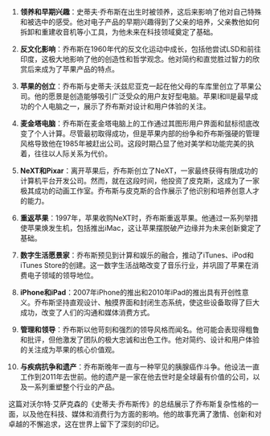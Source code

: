 1. **领养和早期兴趣**：史蒂夫·乔布斯在出生时被领养，这后来影响了他对自己特殊和被选中的感受。他对电子产品的早期兴趣得到了父亲的培养，父亲教他如何拆卸和重建收音机等小工具，为他未来在科技领域奠定了基础。

2. **反文化影响**：乔布斯在1960年代的反文化运动中成长，包括他尝试LSD和前往印度，这极大地影响了他的创造性和哲学观念。他对简约和直觉胜过智力的欣赏后来成为了苹果产品的特点。

3. **苹果的创立**：乔布斯与史蒂夫·沃兹尼亚克一起在他父母的车库里创立了苹果公司。他的愿景是创造能够吸引广泛受众的用户友好型电脑。苹果I和II是最早成功的个人电脑之一，展示了乔布斯对设计和用户体验的关注。

4. **麦金塔电脑**：乔布斯在麦金塔电脑上的工作通过其图形用户界面和鼠标彻底改变了个人计算。尽管最初取得成功，但是苹果内部的纷争和乔布斯强硬的管理风格导致他在1985年被赶出公司。这段时期凸显了他对美学和功能完美的执着，往往以人际关系为代价。

5. **NeXT和Pixar**：离开苹果后，乔布斯创立了NeXT，一家最终获得有限成功的计算机平台开发公司。然而，就在这段时间，他投资了皮克斯，这成为了一家极其成功的动画工作室。乔布斯与皮克斯的合作展示了他识别和培养创意人才的能力。

6. **重返苹果**：1997年，苹果收购NeXT时，乔布斯重返苹果。他通过一系列举措使苹果焕发生机，包括推出iMac，这让苹果摆脱破产边缘并为未来创新奠定了基础。

7. **数字生活愿景家**：乔布斯预见到计算和娱乐的融合，推动了iTunes、iPod和iTunes Store的创建。这一数字生活战略改变了音乐行业，并巩固了苹果在消费电子领域的领导地位。

8. **iPhone和iPad**：2007年iPhone的推出和2010年iPad的推出具有开创性意义。乔布斯坚持直观设计、触摸界面和封闭生态系统，使这些设备取得了巨大成功，改变了人们的沟通和媒体消费方式。

9. **管理和领导**：乔布斯以他苛刻和强烈的领导风格而闻名。他可能会表现得粗鲁和批评，但他激发了团队的极大忠诚和出色工作。他对简约、设计和用户体验的关注成为苹果的核心价值观。

10. **与疾病抗争和遗产**：乔布斯晚年一直与一种罕见的胰腺癌作斗争。他设法一直工作到2011年去世前。他的遗产是一家在他去世时是全球最有价值的公司，以及一系列重塑整个行业的产品。

这篇对沃尔特·艾萨克森的《史蒂夫·乔布斯传》的总结展示了乔布斯复杂性格的一面，以及他在科技、媒体和消费行为方面的影响。他的故事充满了激情、创新和对卓越的不懈追求，这在世界上留下了深刻的印记。